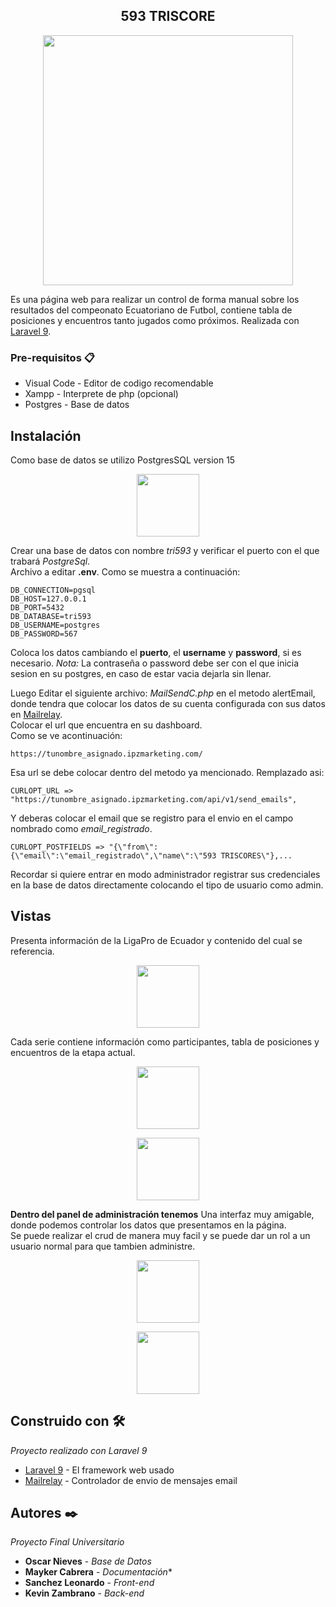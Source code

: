 <h2 align="center">593 TRISCORE</h2>

<p align="center"><a href="https://laravel.com" target="_blank"><img src="https://raw.githubusercontent.com/laravel/art/master/logo-lockup/5%20SVG/2%20CMYK/1%20Full%20Color/laravel-logolockup-cmyk-red.svg" width="400"></a></p>

Es una página web para realizar un control de forma manual sobre los resultados del compeonato Ecuatoriano de Futbol, contiene tabla
de posiciones y encuentros tanto jugados como próximos. Realizada con [Laravel 9](https://laravel.com).

### Pre-requisitos 📋

* Visual Code - Editor de codigo recomendable
* Xampp - Interprete de php (opcional)
* Postgres - Base de datos

## Instalación

Como base de datos se utilizo PostgresSQL version 15
<p align="center"><a href="https://www.enterprisedb.com/downloads/postgres-postgresql-downloads" target="_blank"><img src="https://www.postgresql.org/media/img/about/press/elephant.png" width="100"></a></p>

Crear una base de datos con nombre _tri593_ y verificar el puerto con el que trabará _PostgreSql_.<br>
Archivo a editar **.env**. Como se muestra a continuación:

```
DB_CONNECTION=pgsql
DB_HOST=127.0.0.1
DB_PORT=5432
DB_DATABASE=tri593
DB_USERNAME=postgres
DB_PASSWORD=567
```

Coloca los datos cambiando el **puerto**, el **username** y **password**, si es necesario. _Nota:_ La contraseña o password debe ser con el que inicia sesion en su postgres, en caso de estar vacia dejarla sin llenar.

Luego Editar el siguiente archivo: _MailSendC.php_ en el metodo alertEmail, donde tendra que colocar los datos de su cuenta configurada con sus datos en [Mailrelay](https://mailrelay.com/es/).<br>
Colocar el url que encuentra en su dashboard.<br>
Como se ve acontinuación:

```
https://tunombre_asignado.ipzmarketing.com/
```
Esa url se debe colocar dentro del metodo ya mencionado. Remplazado asi:

```
CURLOPT_URL => "https://tunombre_asignado.ipzmarketing.com/api/v1/send_emails",
```

Y deberas colocar el email que se registro para el envio en el campo nombrado como _email_registrado_.

```
CURLOPT_POSTFIELDS => "{\"from\":{\"email\":\"email_registrado\",\"name\":\"593 TRISCORES\"},...
```

Recordar si quiere entrar en modo administrador registrar sus credenciales en la base de datos directamente colocando el tipo de usuario como admin.

## Vistas

Presenta información de la LigaPro de Ecuador y contenido del cual se referencia.
<p align="center"><img src="https://github.com/KevinZambran/LigaPro-Ec-administrator-table-and-meetings/blob/main/public/img/imgReadme/Home.png" width="100"></p>

Cada serie contiene información como participantes, tabla de posiciones y encuentros de la etapa actual.
<p align="center"><img src="https://github.com/KevinZambran/LigaPro-Ec-administrator-table-and-meetings/blob/main/public/img/imgReadme/SerieA.png" width="100"></p>
<p align="center"><img src="https://github.com/KevinZambran/LigaPro-Ec-administrator-table-and-meetings/blob/main/public/img/imgReadme/SerieB.png" width="100"></p>

**Dentro del panel de administración tenemos**
Una interfaz muy amigable, donde podemos controlar los datos que presentamos en la página.<br>
Se puede realizar el crud de  manera muy facil y se puede dar un rol a un usuario normal para que tambien administre.
<p align="center"><img src="https://github.com/KevinZambran/LigaPro-Ec-administrator-table-and-meetings/blob/main/public/img/imgReadme/Admin.png" width="100"></p>
<p align="center"><img src="https://github.com/KevinZambran/LigaPro-Ec-administrator-table-and-meetings/blob/main/public/img/imgReadme/Crud.png" width="100"></p>


## Construido con 🛠️

_Proyecto realizado con Laravel 9_

* [Laravel 9](https://laravel.com) - El framework web usado
* [Mailrelay](https://mailrelay.com/es/) - Controlador de envio de mensajes email

## Autores ✒️

_Proyecto Final Universitario_

* **Oscar Nieves** - *Base de Datos*
* **Mayker Cabrera** - *Documentación**
* **Sanchez Leonardo** - *Front-end*
* **Kevin Zambrano** - *Back-end*
